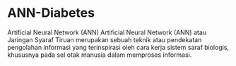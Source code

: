 # ANN-Diabetes
Artificial Neural Network (ANN) Artificial Neural Network (ANN) atau Jaringan Syaraf Tiruan merupakan sebuah teknik atau pendekatan pengolahan informasi yang terinspirasi oleh cara kerja sistem saraf biologis, khususnya pada sel otak manusia dalam memproses informasi.
